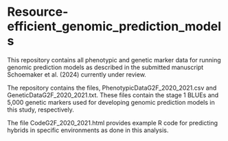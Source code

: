 # Resource-efficient_genomic_prediction_models
This repository contains all phenotypic and genetic marker data for running genomic prediction models as described in the submitted manuscript Schoemaker et al. (2024) currently under review.

The repository contains the files, PhenotypicDataG2F_2020_2021.csv and GeneticDataG2F_2020_2021.txt. These files contain the stage 1 BLUEs and 5,000 genetic markers used for developing genomic prediction models in this study, respectively. 

The file CodeG2F_2020_2021.html provides example R code for predicting hybrids in specific environments as done in this analysis.  
